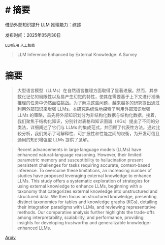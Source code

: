 # # 摘要
借助外部知识提升 LLM 推理能力：综述

发布时间：2025年05月30日

`LLM应用` `人工智能`

> LLM Inference Enhanced by External Knowledge: A Survey

# 摘要

> 大型语言模型（LLMs）在自然语言推理方面取得了显著进展。然而，其参数化记忆的局限性以及易产生幻觉的特性，使其在需要基于上下文进行准确推理的任务中仍然面临挑战。为了解决这些问题，越来越多的研究提出通过利用外部知识来增强 LLMs。本研究系统性地探索了利用外部知识增强 LLMs 的策略，首先将外部知识划分为非结构化数据与结构化数据。接着，我们聚焦于结构化知识，分别针对表格和知识图谱（KGs）提出了不同的分类法，详细阐述了它们与 LLMs 的集成范式，并回顾了代表性方法。通过比较分析，我们揭示了可解释性、可扩展性和性能之间的权衡，为开发可信且通用的知识增强型 LLMs 提供了见解。

> Recent advancements in large language models (LLMs) have enhanced natural-language reasoning. However, their limited parametric memory and susceptibility to hallucination present persistent challenges for tasks requiring accurate, context-based inference. To overcome these limitations, an increasing number of studies have proposed leveraging external knowledge to enhance LLMs. This study offers a systematic exploration of strategies for using external knowledge to enhance LLMs, beginning with a taxonomy that categorizes external knowledge into unstructured and structured data. We then focus on structured knowledge, presenting distinct taxonomies for tables and knowledge graphs (KGs), detailing their integration paradigms with LLMs, and reviewing representative methods. Our comparative analysis further highlights the trade-offs among interpretability, scalability, and performance, providing insights for developing trustworthy and generalizable knowledge-enhanced LLMs.

[Arxiv](https://arxiv.org/abs/2505.24377)